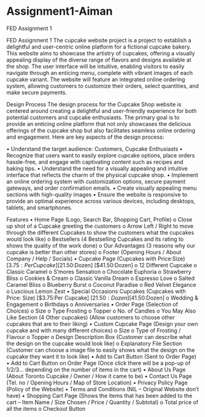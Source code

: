 # Assignment1-Aiman

FED Assignment 1

FED Assignment 1
The cupcake website project is a project to establish a delightful and user-centric online platform for a fictional cupcake bakery. This website aims to showcase the artistry of cupcakes, offering a visually appealing display of the diverse range of flavors and designs available at the shop. The user interface will be intuitive, enabling visitors to easily navigate through an enticing menu, complete with vibrant images of each cupcake variant. The website will feature an integrated online ordering system, allowing customers to customize their orders, select quantities, and make secure payments.

Design Process
The design process for the Cupcake Shop website is centered around creating a delightful and user-friendly experience for both potential customers and cupcake enthusiasts. The primary goal is to provide an enticing online platform that not only showcases the delicious offerings of the cupcake shop but also facilitates seamless online ordering and engagement. Here are key aspects of the design process:

• Understand the target audience: Customers, Cupcake Enthusiasts
• Recognize that users want to easily explore cupcake options, place orders hassle-free, and engage with captivating content such as recipes and baking tips.
• Understand the need for a visually appealing and intuitive interface that reflects the charm of the physical cupcake shop.
• Implement an online ordering system with customization options, secure payment gateways, and order confirmation emails.
• Create visually appealing menu sections with high-quality images
• Ensure the website is responsive to provide an optimal experience across various devices, including desktops, tablets, and smartphones.

Features
• Home Page (Logo, Search Bar, Shopping Cart, Profile)
o Close up shot of a Cupcake greeting the customers
o Arrow Left / Right to move through the different Cupcakes to show the customers what the cupcakes would look like)
o Bestsellers (4 Bestselling Cupcakes and its rating to shows the quality of the work done)
o Our Advantages (3 reasons why our cupcake is better than other stores)
o Footer (Opening Hours / About Company / Help / Socials)
• Cupcake Page (Cupcakes with Price:Size) [$3.75:Per Cupcake] [$21.50:Dozen] [$41.50:Dozen]
o 12 Different Cupcake
o Classic Caramel
o S’mores Sensation
o Chocolate Euphoria
o Strawberry Bliss
o Cookies & Cream
o Classic Vanilla Dream
o Espresso Love
o Salted Caramel Bliss
o Blueberry Burst
o Coconut Paradise
o Red Velvet Elegance
o Luscious Lemon Zest
• Special Occasions Cupcakes (Cupcakes with Price: Size) [$3.75:Per Cupcake] [$21.50:Dozen] [$41.50:Dozen]
o Wedding & Engagement
o Birthdays
o Anniversaries
• Order Page (Selection of Choices)
o Size
o Type Frosting
o Topper
o No. of Candles
o You May Also Like Section (4 Other cupcakes) (Allow customers to choose other cupcakes that are to their liking)
• Custom Cupcake Page (Design your own cupcake and with many different choices)
o Size
o Type of Frosting / Flavour
o Topper
o Design Description Box (Customer can describe what the design on the cupcake would look like)
o Explanatory File Section (Customer can choose a image file to easily shows what the design on the cupcake they want it to look like)
• Add to Cart Button (Sent to Order Page)
• Add to Cart Button on Order Page (Once click there will be a pop-up of 1/2/3… depending on the number of items in the cart)
• About Us Page (About Toronto Cupcake / Owner / How it came to be)
• Contact Us Page (Tel. no / Opening Hours / Map of Store Location)
• Privacy Policy Page (Policy of the Website)
• Terms and Conditions (NIL – Original Website don’t have)
• Shopping Cart Page (Shows the items that has been added to the cart – Item Name / Size Chosen / Price / Quantity / Subtotal)
o Total price of all the items
o Checkout Button
